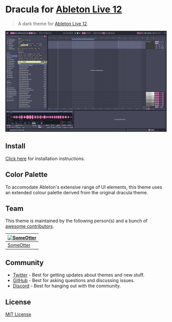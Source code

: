 # Dracula for [Ableton Live 12](https://www.ableton.com/en/live/)

> A dark theme for [Ableton Live 12](https://www.ableton.com/en/live/).

![Screenshot](./screenshot.png)

## Install

[Click here](./INSTALL.md) for installation instructions.

## Color Palette

To accomodate Ableton's extensive range of UI elements, this theme uses an extended colour palette derived from the original dracula theme.

## Team

This theme is maintained by the following person(s) and a bunch of [awesome contributors](https://github.com/dracula/abletonlive12/graphs/contributors).

[![SomeOtter](https://avatars.githubusercontent.com/u/180732713?v=4&s=70)](https://github.com/SomeOtter) |
--- |
[SomeOtter](https://github.com/SomeOtter) |

## Community

- [Twitter](https://twitter.com/draculatheme) - Best for getting updates about themes and new stuff.
- [GitHub](https://github.com/dracula/dracula-theme/discussions) - Best for asking questions and discussing issues.
- [Discord](https://draculatheme.com/discord-invite) - Best for hanging out with the community.

## License

[MIT License](./LICENSE)
